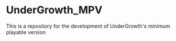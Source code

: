 # UnderGrowth_MPV
This is a repository for the development of UnderGrowth's minimum playable version

